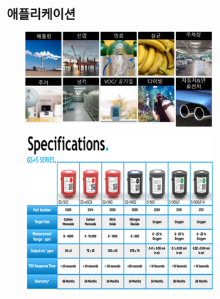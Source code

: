 # 애플리케이션

<figure><img src="../../.gitbook/assets/image (15).png" alt="" width="563"><figcaption></figcaption></figure>

<figure><img src="../../.gitbook/assets/image (16).png" alt="www.naver.com"><figcaption></figcaption></figure>






